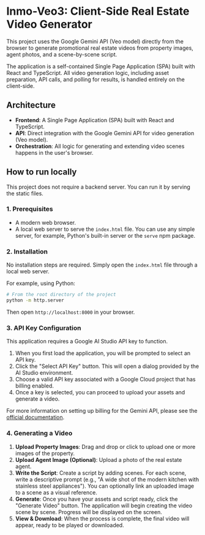 # Inmo-Veo3: Client-Side Real Estate Video Generator

This project uses the Google Gemini API (Veo model) directly from the browser to generate promotional real estate videos from property images, agent photos, and a scene-by-scene script.

The application is a self-contained Single Page Application (SPA) built with React and TypeScript. All video generation logic, including asset preparation, API calls, and polling for results, is handled entirely on the client-side.

## Architecture

-   **Frontend**: A Single Page Application (SPA) built with React and TypeScript.
-   **API**: Direct integration with the Google Gemini API for video generation (Veo model).
-   **Orchestration**: All logic for generating and extending video scenes happens in the user's browser.

## How to run locally

This project does not require a backend server. You can run it by serving the static files.

### 1. Prerequisites
-   A modern web browser.
-   A local web server to serve the `index.html` file. You can use any simple server, for example, Python's built-in server or the `serve` npm package.

### 2. Installation
No installation steps are required. Simply open the `index.html` file through a local web server.

For example, using Python:
```bash
# From the root directory of the project
python -m http.server
```
Then open `http://localhost:8000` in your browser.

### 3. API Key Configuration
This application requires a Google AI Studio API key to function.

1.  When you first load the application, you will be prompted to select an API key.
2.  Click the "Select API Key" button. This will open a dialog provided by the AI Studio environment.
3.  Choose a valid API key associated with a Google Cloud project that has billing enabled.
4.  Once a key is selected, you can proceed to upload your assets and generate a video.

For more information on setting up billing for the Gemini API, please see the [official documentation](https://ai.google.dev/gemini-api/docs/billing).

### 4. Generating a Video
1.  **Upload Property Images**: Drag and drop or click to upload one or more images of the property.
2.  **Upload Agent Image (Optional)**: Upload a photo of the real estate agent.
3.  **Write the Script**: Create a script by adding scenes. For each scene, write a descriptive prompt (e.g., "A wide shot of the modern kitchen with stainless steel appliances"). You can optionally link an uploaded image to a scene as a visual reference.
4.  **Generate**: Once you have your assets and script ready, click the "Generate Video" button. The application will begin creating the video scene by scene. Progress will be displayed on the screen.
5.  **View & Download**: When the process is complete, the final video will appear, ready to be played or downloaded.
